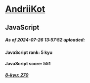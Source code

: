 # [AndriiKot](https://www.codewars.com/users/AndriiKot) 
## JavaScript
##### As of 2024-07-26 13:57:52 uploaded:
#### JavaScript rank: 5 kyu
#### JavaScript score: 551
##### [8-kyu: 270](https://github.com/AndriiKot/JavaScript__CodeWars/tree/main/kyu-8)
